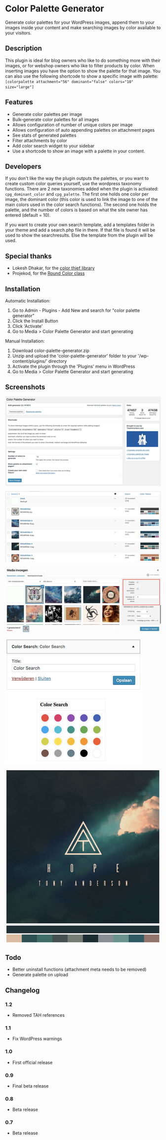 # Color Palette Generator #

Generate color palettes for your WordPress images, append them to your images inside your content and make searching images by color available to your visitors.

## Description ##

This plugin is ideal for blog owners who like to do something more with their images, or for webshop owners who like to filter products by color. When inserting images you have the option to show the palette for that image. You can also use the following shortcode to show a specific image with palette: `[colorpalette attachment="56" dominant="false" colors="10" size="large"]`

## Features ##

* Generate color palettes per image
* Bulk-generate color palettes for all images
* Allows configuration of number of unique colors per image
* Allows configuration of auto appending palettes on attachment pages
* See stats of generated palettes
* Filter attachments by color
* Add color search widget to your sidebar
* Use a shortcode to show an image with a palette in your content.

## Developers ##

If you don't like the way the plugin outputs the palettes, or you want to create custom color queries yourself, use the wordpress taxonomy functions. There are 2 new taxonomies added when the plugin is activated: `cpg_dominant_color` and `cpg_palette`. The first one holds one color per image, the dominant color (this color is used to link the image to one of the main colors used in the color search functions). The second one holds the palette, and the number of colors is based on what the site owner has entered (default = 10).

If you want to create your own search template, add a templates folder in your theme and add a search.php file in there. If that file is found it will be used to show the searchresults. Else the template from the plugin will be used.

## Special thanks ##

* Lokesh Dhakar, for the [color thief library](https://github.com/lokesh/color-thief)
* Projekod, for the [Round Color class](https://github.com/Projekod/RoundColor)

## Installation ##

Automatic Installation:

1. Go to Admin - Plugins - Add New and search for "color palette generator"
2. Click the Install Button
3. Click 'Activate'
4. Go to Media > Color Palette Generator and start generating

Manual Installation:

1. Download color-palette-generator.zip
2. Unzip and upload the 'color-palette-generator' folder to your '/wp-content/plugins/' directory
3. Activate the plugin through the 'Plugins' menu in WordPress
4. Go to Media > Color Palette Generator and start generating

## Screenshots ##

![The Color palette generator settings page](https://raw.githubusercontent.com/houke/color-palette-generator/master/screenshots/1.jpg)

![A new media library column will be available](https://raw.githubusercontent.com/houke/color-palette-generator/master/screenshots/2.jpg)

![When inserting images into your content, new options will be available](https://raw.githubusercontent.com/houke/color-palette-generator/master/screenshots/3.jpg)

![Add a widget to your sidebar](https://raw.githubusercontent.com/houke/color-palette-generator/master/screenshots/4.jpg)

![The palette in use](https://raw.githubusercontent.com/houke/color-palette-generator/master/screenshots/5.jpg)

## Todo ##

* Better uninstall functions (attachment meta needs to be removed)
* Generate palette on upload

## Changelog ##

### 1.2 ###

* Removed TAH references

### 1.1 ###

* Fix WordPress warnings

### 1.0 ###

* First official release

### 0.9 ###

* Final beta release

### 0.8 ###

* Beta release

### 0.7 ###

* Beta release
